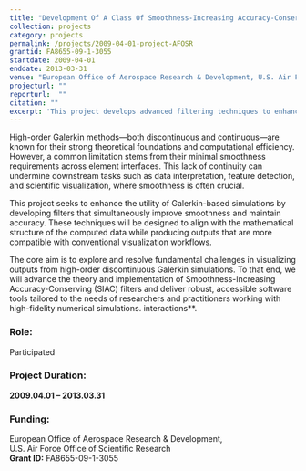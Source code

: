 ```yaml
---
title: "Development Of A Class Of Smoothness-Increasing Accuracy-Conserving (SIAC) Methods For Post-Processing Discontinuous Galerkin Solutions"
collection: projects
category: projects
permalink: /projects/2009-04-01-project-AFOSR
grantid: FA8655-09-1-3055
startdate: 2009-04-01
enddate: 2013-03-31
venue: "European Office of Aerospace Research & Development, U.S. Air Force Office of Scientific Research"
projecturl: ""
reporturl:  ""
citation: ""
excerpt: 'This project develops advanced filtering techniques to enhance the smoothness and accuracy quality of high-order discontinuous Galerkin simulation data.'
---
```

High-order Galerkin methods—both discontinuous and continuous—are known for their strong theoretical foundations and computational efficiency. However, a common limitation stems from their minimal smoothness requirements across element interfaces. This lack of continuity can undermine downstream tasks such as data interpretation, feature detection, and scientific visualization, where smoothness is often crucial.

This project seeks to enhance the utility of Galerkin-based simulations by developing filters that simultaneously improve smoothness and maintain accuracy. These techniques will be designed to align with the mathematical structure of the computed data while producing outputs that are more compatible with conventional visualization workflows.

The core aim is to explore and resolve fundamental challenges in visualizing outputs from high-order discontinuous Galerkin simulations. To that end, we will advance the theory and implementation of Smoothness-Increasing Accuracy-Conserving (SIAC) filters and deliver robust, accessible software tools tailored to the needs of researchers and practitioners working with high-fidelity numerical simulations.
interactions**.

### Role: 

Participated

### Project Duration:

**2009.04.01 – 2013.03.31**

### Funding:

European Office of Aerospace Research & Development,  
U.S. Air Force Office of Scientific Research  
**Grant ID:** FA8655-09-1-3055